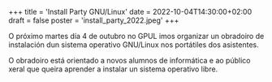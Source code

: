 +++
title = 'Install Party GNU/Linux'
date = 2022-10-04T14:30:00+02:00
draft = false
poster = 'install_party_2022.jpeg'
+++

O próximo martes día 4 de outubro no GPUL imos organizar un obradoiro de instalación dun sistema operativo GNU/Linux nos portátiles dos asistentes.

O obradoiro está orientado a novos alumnos de informática e ao público xeral que queira aprender a instalar un sistema operativo libre.
